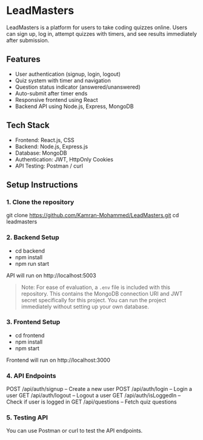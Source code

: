 # LeadMasters

LeadMasters is a platform for users to take coding quizzes online. Users can sign up, log in, attempt quizzes with timers, and see results immediately after submission.

## Features

- User authentication (signup, login, logout)
- Quiz system with timer and navigation
- Question status indicator (answered/unanswered)
- Auto-submit after timer ends
- Responsive frontend using React
- Backend API using Node.js, Express, MongoDB

## Tech Stack

- Frontend: React.js, CSS
- Backend: Node.js, Express.js
- Database: MongoDB
- Authentication: JWT, HttpOnly Cookies
- API Testing: Postman / curl

## Setup Instructions

### 1. Clone the repository

git clone https://github.com/Kamran-Mohammed/LeadMasters.git
cd leadmasters

### 2. Backend Setup

- cd backend
- npm install
- npm run start

API will run on http://localhost:5003

> Note: For ease of evaluation, a `.env` file is included with this repository.
> This contains the MongoDB connection URI and JWT secret specifically for this project.
> You can run the project immediately without setting up your own database.

### 3. Frontend Setup

- cd frontend
- npm install
- npm start

Frontend will run on http://localhost:3000

### 4. API Endpoints

POST /api/auth/signup – Create a new user
POST /api/auth/login – Login a user
GET /api/auth/logout – Logout a user
GET /api/auth/isLoggedIn – Check if user is logged in
GET /api/questions – Fetch quiz questions

### 5. Testing API

You can use Postman or curl to test the API endpoints.
